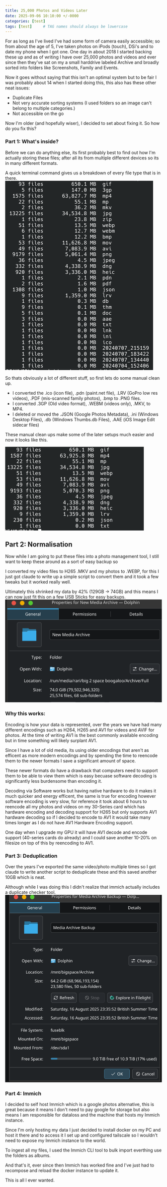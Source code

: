 ```yaml
---
title: 25,000 Photos and Videos Later
date: 2025-09-06 10:10:00 +/-0000
categories: [test]
tags: [test]     # TAG names should always be lowercase
---
```


For as long as I've lived I've had some form of camera easily accessible; so from about the age of 5, I've taken photos on iPods (touch), DSi's and to date my phone when I got one. One day in about 2018 I started backing these up and as of writing I have over 25,000 photos and videos and ever since then they've sat on my a small harddrive labeled Archive and broadly sorted into folders like Screenshots, Family and Events.

Now it goes without saying that this isn't an optimal system but to be fair I was probably about 14 when I started doing this, this also has these other neat issues:
 - Duplicate Files
 - Not very accurate sorting systems 
   (I used folders so an image can't belong to multiple categories.)
 - Not accessible on the go
 
Now I'm older (and hopefully wiser), I decided to set about fixing it.
So how do you fix this?

### Part 1: What's inside?

Before we can do anything else, its first probably best to find out how I'm actually storing these files; after all its from multiple different devices so its in many different formats.

A quick terminal command gives us a breakdown of every file type that is in there.
![Photo2](/assets/img/posts/25k-Photo2.png)

So thats obviously a lot of different stuff, so first lets do some manual clean up.

- I converted the .ico (icon file), .pdn (paint.net file), .LRV (GoPro low res videos), .PDF (mis-scanned family photos), .bmp to .PNG files.
- I converted .3GP (Old video format), .WEBM (videos only), .MKV, to MP4.
- I deleted or moved the .JSON (Google Photos Metadata), .ini (Windows Desktop Files), .db (Windows Thumbs.db Files), .AAE (iOS Image Edit sidecar files)

These manual clean ups make some of the later setups much easier and now it looks like this.

![25k-Photo3.png](/assets/img/posts/25k-Photo3.png)


## Part 2: Normalisation
Now while I am going to put these files into a photo management tool, I still want to keep these around as a sort of easy backup so

I converted my video files to H265 .MKV and my photos to .WEBP, for this I just got claude to write up a simple script to convert them and it took a few tweaks but it worked really well.

Ultimately this shrinked my data by 42% (129GB -> 74GB) and this means I can now just fit this on a few USB Sticks for easy backups.
![25k-Photo5.png](/assets/img/posts/25k-Photo5.png)

### Why this works:
Encoding is how your data is represented, over the years we have had many different encodings such as H264, H265 and AV1 for videos and AVIF for photos. At the time of writing AV1 is the best commonly available encoding but in time something will likely surplant AV1.

Since I have a lot of old media, its using older encodings that aren't as efficent as more modern encodings and by spending the time to reencode them to the newer formats I save a significant amount of space. 

These newer formats do have a drawback that computers need to support them to be able to view them which is easy becuase software decoding is significantly less burdensome than encoding it. 

Decoding via Software works but having native hardware to do it makes it much quicker and energy efficent, the same is true for encoding however software encoding is very slow, for reference it took about 6 hours to reencode all my photos and videos on my 30-Series card which has hardware encoding and decoding support for H265 but only supports AV1 hardware decoding so if I decided to encode to AV1 it would take many times longer as I do not have AV1 Hardware Encoding support.

One day when I upgrade my GPU it will have AV1 decode and encode support (40-series cards do already) and I could save another 10-20% on filesize on top of this by reencoding to AV1.

### Part 3: Deduplication
Over the years I've exported the same video/photo multiple times so I got claude to write another script to deduplicate these and this saved another 10GB which is neat. 

Although while I was doing this I didn't realize that immich actually includes a duplicate checker tool.
![25k-Photo6.png](/assets/img/posts/25k-Photo6.png)


### Part 4: Immich
I decided to self host Immich which is a google photos alternative, this is great because it means I don't need to pay google for storage but also means I am responsible for dataloss and the machine that hosts my Immich instance.

Since I'm only hosting my data I just decided to install docker on my PC and host it there and to access it I set up and configured tailscale so I wouldn't need to expose my Immich instance to the world.

To ingest all my files, I used the Immich CLI tool to bulk import everthing use the folders as albums.

And that's it, ever since then Immich has worked fine and I've just had to recompose and reload the docker instance to update it.

This is all I ever wanted.
